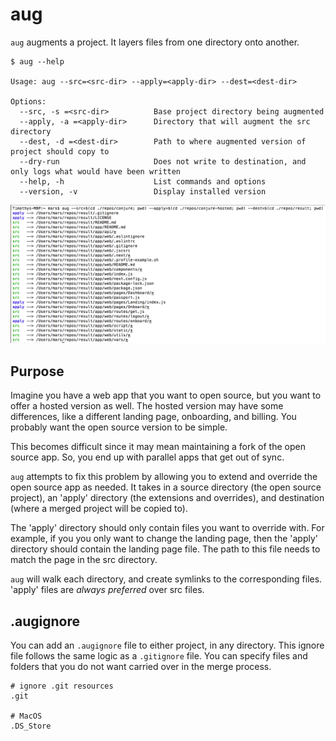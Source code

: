 # aug

`aug` augments a project. It layers files from one directory onto another.

```
$ aug --help

Usage: aug --src=<src-dir> --apply=<apply-dir> --dest=<dest-dir>

Options:
  --src, -s =<src-dir>          Base project directory being augmented
  --apply, -a =<apply-dir>      Directory that will augment the src directory
  --dest, -d =<dest-dir>        Path to where augmented version of project should copy to
  --dry-run                     Does not write to destination, and only logs what would have been written
  --help, -h                    List commands and options
  --version, -v                 Display installed version
```

![](./images/example.png)

## Purpose

Imagine you have a web app that you want to open source, but you want to offer a hosted version as well. The hosted version may have some differences, like a different landing page, onboarding, and billing. You probably want the open source version to be simple.

This becomes difficult since it may mean maintaining a fork of the open source app. So, you end up with parallel apps that get out of sync.

`aug` attempts to fix this problem by allowing you to extend and override the open source app as needed. It takes in a source directory (the open source project), an 'apply' directory (the extensions and overrides), and destination (where a merged project will be copied to).

The 'apply' directory should only contain files you want to override with. For example, if you you only want to change the landing page, then the 'apply' directory should contain the landing page file. The path to this file needs to match the page in the src directory.

`aug` will walk each directory, and create symlinks to the corresponding files. 'apply' files are *always preferred* over src files.

## .augignore

You can add an `.augignore` file to either project, in any directory. This ignore file follows the same logic as a `.gitignore` file. You can specify files and folders that you do not want carried over in the merge process.


```
# ignore .git resources
.git

# MacOS
.DS_Store
```
